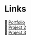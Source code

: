 # Links  

🔗 [Portfolio](https://rzvn332.github.io/portfolio)  
🔗 [Project 2](https://)  
🔗 [Project 3](https://)  
